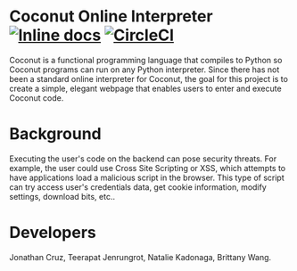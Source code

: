 # Coconut Online Interpreter [![Inline docs](http://inch-ci.org/github/cs121-team-panda/coconut-interpreter-flask.svg?branch=master)](http://inch-ci.org/github/cs121-team-panda/coconut-interpreter-flask) [![CircleCI](https://circleci.com/gh/cs121-team-panda/coconut-interpreter-flask/tree/master.svg?style=svg)](https://circleci.com/gh/cs121-team-panda/coconut-interpreter-flask/tree/master)

Coconut is a functional programming language that compiles to Python so Coconut programs can run on any Python interpreter. Since there has not been a standard online interpreter for Coconut, the goal for this project is to create a simple, elegant webpage that enables users to enter and execute Coconut code. 

# Background
Executing the user's code on the backend can pose security threats. For example, the user could use Cross Site Scripting or XSS, which attempts to have applications load a malicious script in the browser. This type of script can try access user's credentials data, get cookie information, modify settings, download bits, etc..

# Developers
Jonathan Cruz, Teerapat Jenrungrot, Natalie Kadonaga, Brittany Wang.
